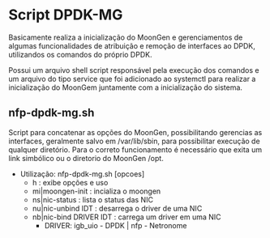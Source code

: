 # Script DPDK-MG

Basicamente realiza a inicialização do MoonGen e gerenciamentos de algumas 
funcionalidades de atribuição e remoção de interfaces ao DPDK, utilizandos
os comandos do próprio DPDK.

Possui um arquivo shell script responsável pela execução dos comandos e um 
arquivo do tipo service que foi adicionado ao systemctl para realizar a 
inicialização do MoonGem juntamente com a inicialização do sistema.

## nfp-dpdk-mg.sh
Script para concatenar as opções do MoonGen, possibilitando gerencias as 
interfaces, geralmente salvo em /var/lib/sbin, para possibilitar execução
de qualquer diretório. Para o correto funcionamento é necessário que exita 
um link simbólico ou o diretorio do MoonGen /opt.

- Utilização: nfp-dpdk-mg.sh [opcoes]
  - h                      : exibe opções e uso
  - mi|moongen-init        : incializa o moongen
  - ns|nic-status          : lista o status das NIC
  - nu|nic-unbind IDT      : desarrega o driver de uma NIC
  - nb|nic-bind DRIVER IDT : carrega um driver em uma NIC
    - DRIVER: igb_uio - DPDK | nfp - Netronome 
